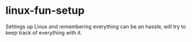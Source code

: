 # linux-fun-setup
Settings up Linux and remembering everything can be an hassle, will try to keep track of everything with it. 
